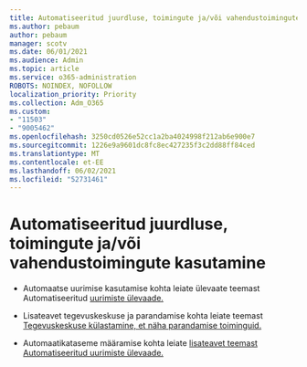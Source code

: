 ```yaml
---
title: Automatiseeritud juurdluse, toimingute ja/või vahendustoimingute kasutamine
ms.author: pebaum
author: pebaum
manager: scotv
ms.date: 06/01/2021
ms.audience: Admin
ms.topic: article
ms.service: o365-administration
ROBOTS: NOINDEX, NOFOLLOW
localization_priority: Priority
ms.collection: Adm_O365
ms.custom:
- "11503"
- "9005462"
ms.openlocfilehash: 3250cd0526e52cc1a2ba4024998f212ab6e900e7
ms.sourcegitcommit: 1226e9a9601dc8fc8ec427235f3c2dd88ff84ced
ms.translationtype: MT
ms.contentlocale: et-EE
ms.lasthandoff: 06/02/2021
ms.locfileid: "52731461"
---
```

# <a name="using-automated-investigation-executing-actions-andor-remediation-actions"></a>Automatiseeritud juurdluse, toimingute ja/või vahendustoimingute kasutamine

- Automaatse uurimise kasutamise kohta leiate ülevaate teemast Automatiseeritud [uurimiste ülevaade.](/microsoft-365/security/defender-endpoint/automated-investigations)

- Lisateavet tegevuskeskuse ja parandamise kohta leiate teemast [Tegevuskeskuse külastamine, et näha parandamise toiminguid.](/security/defender-endpoint/auto-investigation-action-center)

- Automaatikataseme määramise kohta leiate [lisateavet teemast Automatiseeritud uurimiste ülevaade.](/microsoft-365/security/defender-endpoint/automated-investigations)